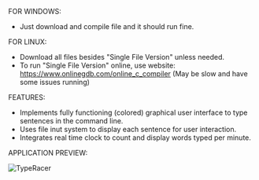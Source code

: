 
FOR WINDOWS:
- Just download and compile file and it should run fine.

FOR LINUX:
- Download all files besides "Single File Version" unless needed.
- To run "Single File Version" online, use website: https://www.onlinegdb.com/online_c_compiler (May be slow and have some issues running)

FEATURES:
- Implements fully functioning (colored) graphical user interface to type sentences in the command line. 
- Uses file inut system to display each sentence for user interaction.
- Integrates real time clock to count and display words typed per minute.

APPLICATION PREVIEW:

![TypeRacer](https://user-images.githubusercontent.com/110883231/210182441-251b4820-2dc4-4f1f-a556-1a61ccd44f27.gif)
